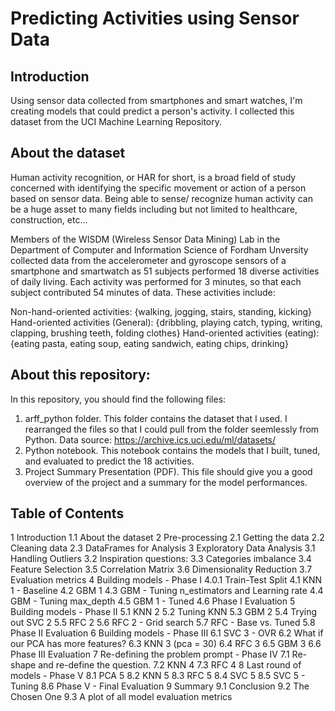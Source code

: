 # Predicting Activities using Sensor Data

## Introduction
Using sensor data collected from smartphones and smart watches, I'm creating models that could predict a person's activity. I collected this dataset from the UCI Machine Learning Repository.

## About the dataset
Human activity recognition, or HAR for short, is a broad field of study concerned with identifying the specific movement or action of a person based on sensor data. Being able to sense/ recognize human activity can be a huge asset to many fields including but not limited to healthcare, construction, etc...

Members of the WISDM (Wireless Sensor Data Mining) Lab in the Department of Computer and Information Science of Fordham Unversity collected data from the accelerometer and gyroscope sensors of a smartphone and smartwatch as 51 subjects performed 18 diverse activities of daily living. Each activity was performed for 3 minutes, so that each subject contributed 54 minutes of data. These activities include:

Non-hand-oriented activities: {walking, jogging, stairs, standing, kicking}
Hand-oriented activities (General): {dribbling, playing catch, typing, writing, clapping, brushing teeth, folding clothes}
Hand-oriented activities (eating): {eating pasta, eating soup, eating sandwich, eating chips, drinking}

## About this repository:
In this repository, you should find the following files:
1. arff_python folder. This folder contains the dataset that I used. I rearranged the files so that I could pull from the folder seemlessly from Python. Data source: https://archive.ics.uci.edu/ml/datasets/
2. Python notebook. This notebook contains the models that I built, tuned, and evaluated to predict the 18 activities. 
3. Project Summary Presentation (PDF). This file should give you a good overview of the project and a summary for the model performances. 

## Table of Contents
1  Introduction
1.1  About the dataset
2  Pre-processing
2.1  Getting the data
2.2  Cleaning data
2.3  DataFrames for Analysis
3  Exploratory Data Analysis
3.1  Handling Outliers
3.2  Inspiration questions:
3.3  Categories imbalance
3.4  Feature Selection
3.5  Correlation Matrix
3.6  Dimensionality Reduction
3.7  Evaluation metrics
4  Building models - Phase I
4.0.1  Train-Test Split
4.1  KNN 1 - Baseline
4.2  GBM 1
4.3  GBM - Tuning n_estimators and Learning rate
4.4  GBM - Tuning max_depth
4.5  GBM 1 - Tuned
4.6  Phase I Evaluation
5  Building models - Phase II
5.1  KNN 2
5.2  Tuning KNN
5.3  GBM 2
5.4  Trying out SVC 2
5.5  RFC 2
5.6  RFC 2 - Grid search
5.7  RFC - Base vs. Tuned
5.8  Phase II Evaluation
6  Building models - Phase III
6.1  SVC 3 - OVR
6.2  What if our PCA has more features?
6.3  KNN 3 (pca = 30)
6.4  RFC 3
6.5  GBM 3
6.6  Phase III Evaluation
7  Re-defining the problem prompt - Phase IV
7.1  Re-shape and re-define the question.
7.2  KNN 4
7.3  RFC 4
8  Last round of models - Phase V
8.1  PCA 5
8.2  KNN 5
8.3  RFC 5
8.4  SVC 5
8.5  SVC 5 - Tuning
8.6  Phase V - Final Evaluation
9  Summary
9.1  Conclusion
9.2  The Chosen One
9.3  A plot of all model evaluation metrics

